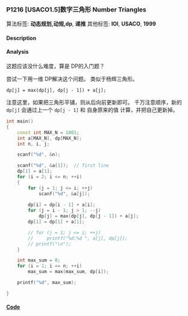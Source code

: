 ### P1216 [USACO1.5]数字三角形 Number Triangles

算法标签: **动态规划,动规,dp**, **递推**
其他标签: **IOI**, **USACO**, **1999**


#### Description

#### Analysis

这题应该没什么难度，算是 DP的入门题？

尝试一下用一维 DP解决这个问题。 类似于杨辉三角形。

`dp[j] = max(dp[j], dp[j - 1]) + a[j];`

注意这里，如果把三角形平铺，则从后向前更新即可。 千万注意顺序，新的 `dp[j]` 会通过上一个 `dp[j - 1]` 和 自身原来的值 计算，并把自己更新掉。

```cpp
int main()
{
    const int MAX_N = 1001;
    int a[MAX_N], dp[MAX_N];
    int n, i, j;

    scanf("%d", &n);

    scanf("%d", &a[1]);  // first line
    dp[1] = a[1];
    for (i = 2; i <= n; ++i)
    {
        for (j = 1; j <= i; ++j)
            scanf("%d", &a[j]);
        
        dp[i] = dp[i - 1] + a[i];
        for (j = i - 1; j > 1; --j)
            dp[j] = max(dp[j], dp[j - 1]) + a[j];
        dp[1] = dp[1] + a[1];

        // for (j = 1; j <= i; ++j)
        //     printf("%d:%d ", a[j], dp[j]);
        // printf("\n");
    }

    int max_sum = 0;
    for (i = 1; i <= n; ++i)
        max_sum = max(max_sum, dp[i]);

    printf("%d", max_sum);

}
```

#### [Code](../cpp/p1216.cpp) 

